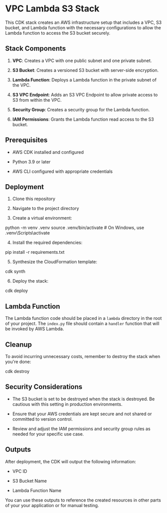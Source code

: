 # VPC Lambda S3 Stack

 

This CDK stack creates an AWS infrastructure setup that includes a VPC, S3 bucket, and Lambda function with the necessary configurations to allow the Lambda function to access the S3 bucket securely.

 

## Stack Components

 

1. **VPC**: Creates a VPC with one public subnet and one private subnet.

2. **S3 Bucket**: Creates a versioned S3 bucket with server-side encryption.

3. **Lambda Function**: Deploys a Lambda function in the private subnet of the VPC.

4. **S3 VPC Endpoint**: Adds an S3 VPC Endpoint to allow private access to S3 from within the VPC.

5. **Security Group**: Creates a security group for the Lambda function.

6. **IAM Permissions**: Grants the Lambda function read access to the S3 bucket.

 

## Prerequisites

 

- AWS CDK installed and configured

- Python 3.9 or later

- AWS CLI configured with appropriate credentials

 

## Deployment

 

1. Clone this repository

2. Navigate to the project directory

3. Create a virtual environment:

python -m venv .venv source .venv/bin/activate # On Windows, use .venv\Scripts\activate

4. Install the required dependencies:

pip install -r requirements.txt

5. Synthesize the CloudFormation template:

cdk synth

6. Deploy the stack:

cdk deploy

 

## Lambda Function

 

The Lambda function code should be placed in a `lambda` directory in the root of your project. The `index.py` file should contain a `handler` function that will be invoked by AWS Lambda.

 

## Cleanup

 

To avoid incurring unnecessary costs, remember to destroy the stack when you're done:

cdk destroy

 

## Security Considerations

 

- The S3 bucket is set to be destroyed when the stack is destroyed. Be cautious with this setting in production environments.

- Ensure that your AWS credentials are kept secure and not shared or committed to version control.

- Review and adjust the IAM permissions and security group rules as needed for your specific use case.

 

## Outputs

 

After deployment, the CDK will output the following information:

- VPC ID

- S3 Bucket Name

- Lambda Function Name

 

You can use these outputs to reference the created resources in other parts of your your application or for manual testing.
 

 
